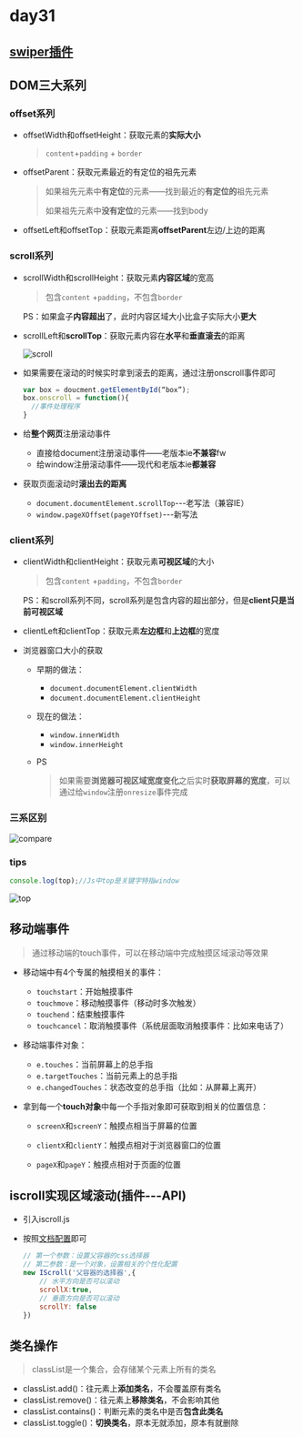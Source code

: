 # day31

## [swiper插件](https://www.swiper.com.cn/)

## DOM三大系列

### offset系列

- offsetWidth和offsetHeight：获取元素的**实际大小**

  > `content`+`padding` + `border`

- offsetParent：获取元素最近的有定位的祖先元素

  > 如果祖先元素中**有定位**的元素——找到最近的**有定位的**祖先元素
  >
  > 如果祖先元素中**没有定位**的元素——找到body

- offsetLeft和offsetTop：获取元素距离**offsetParent**左边/上边的距离

### scroll系列

- scrollWidth和scrollHeight：获取元素**内容区域**的宽高

  > 包含`content` +`padding`，不包含`border`

  PS：如果盒子**内容超出**了，此时内容区域大小比盒子实际大小**更大**

- scrollLeft和**scrollTop**：获取元素内容在**水平**和**垂直滚去**的距离

  ![scroll](D:\1_2020Web\Note\05_WebAPI\day_31\media\scroll.png)

- 如果需要在滚动的时候实时拿到滚去的距离，通过注册onscroll事件即可

  ```js
  var box = doucment.getElementById(“box”);
  box.onscroll = function(){
  	//事件处理程序
  }
  ```

- 给**整个网页**注册滚动事件

  - 直接给document注册滚动事件——老版本ie**不兼容**fw
  - 给window注册滚动事件——现代和老版本ie**都兼容**

- 获取页面滚动时**滚出去的距离**

  - `document.documentElement.scrollTop`---老写法（兼容IE）
  - `window.pageXOffset(pageYOffset)`---新写法

### client系列

- clientWidth和clientHeight：获取元素**可视区域**的大小

  > 包含`content` +`padding`，不包含`border`

  PS：和scroll系列不同，scroll系列是包含内容的超出部分，但是**client只是当前可视区域**

- clientLeft和clientTop：获取元素**左边框**和**上边框**的宽度

- 浏览器窗口大小的获取

  - 早期的做法：

    - `document.documentElement.clientWidth`
    - `document.documentElement.clientHeight`

  - 现在的做法：

    - `window.innerWidth`
    - `window.innerHeight`

  - PS

    > 如果需要**浏览器可视区域宽度变化**之后实时**获取屏幕的宽度**，可以通过给`window`注册`onresize`事件完成

### 三系区别

![compare](D:\1_2020Web\Note\05_WebAPI\day_31\media\compare.png)

### tips

```js
console.log(top);//Js中top是关键字特指window
```

![top](D:\1_2020Web\Note\05_WebAPI\day_31\media\top.jpg)

## 移动端事件

> 通过移动端的touch事件，可以在移动端中完成触摸区域滚动等效果

- 移动端中有4个专属的触摸相关的事件：
  - `touchstart`：开始触摸事件
  - `touchmove`：移动触摸事件（移动时多次触发）
  - `touchend`：结束触摸事件
  - `touchcancel`：取消触摸事件（系统层面取消触摸事件：比如来电话了）

- 移动端事件对象：
  - `e.touches`：当前屏幕上的总手指
  - `e.targetTouches`：当前元素上的总手指
  - `e.changedTouches`：状态改变的总手指（比如：从屏幕上离开）

- 拿到每一个**touch对象**中每一个手指对象即可获取到相关的位置信息：
  - `screenX`和`screenY`：触摸点相当于屏幕的位置
  - `clientX`和`clientY`：触摸点相对于浏览器窗口的位置

  - `pageX`和`pageY`：触摸点相对于页面的位置

## iscroll实现区域滚动(插件---API)

- 引入iscroll.js

- 按照[文档配置](http://caibaojian.com/iscroll-5/)即可

  ```js
  // 第一个参数：设置父容器的css选择器
  // 第二参数：是一个对象，设置相关的个性化配置
  new IScroll('父容器的选择器',{
      // 水平方向是否可以滚动
      scrollX:true,
      // 垂直方向是否可以滚动
      scrollY: false
  }) 
  ```

## 类名操作

> classList是一个集合，会存储某个元素上所有的类名

- classList.add()：往元素上**添加类名**，不会覆盖原有类名
- classList.remove()：往元素上**移除类名**，不会影响其他
- classList.contains()：判断元素的类名中是否**包含此类名**
- classList.toggle()：**切换类名**，原本无就添加，原本有就删除

